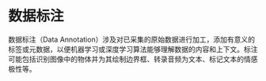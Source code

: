 # 数据标注
数据标注（Data Annotation）涉及对已采集的原始数据进行加工，添加有意义的标签或元数据，以便机器学习或深度学习算法能够理解数据的内容和上下文。标注可能包括识别图像中的物体并为其绘制边界框、转录音频为文本、标记文本的情感极性等。
